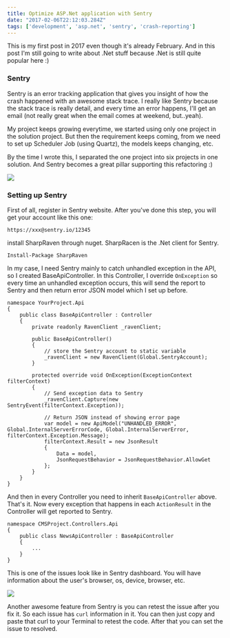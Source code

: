 ```yaml
---
title: Optimize ASP.Net application with Sentry
date: "2017-02-06T22:12:03.284Z"
tags: ['development', 'asp.net', 'sentry', 'crash-reporting']	
---
```


This is my first post in 2017 even though it's already February. And in this post I'm still going to write about .Net stuff because .Net is still quite popular here :)

### Sentry

Sentry is an error tracking application that gives you insight of how the crash happened with an awesome stack trace. I really like Sentry because the stack trace is really detail, and every time an error happens, I'll get an email (not really great when the email comes at weekend, but..yeah).

My project keeps growing everytime, we started using only one project in the solution project. But then the requirement keeps coming, from we need to set up Scheduler Job (using Quartz), the models keeps changing, etc.

By the time I wrote this, I separated the one project into six projects in one solution. And Sentry becomes a great pillar supporting this refactoring :)

<img src="/images/net-screenshot.png" class="pure-img-responsive" />

### Setting up Sentry

First of all, register in Sentry website. After you've done this step, you will get your account like this one:

```
https://xxx@sentry.io/12345
```

install SharpRaven through nuget. SharpRacen is the .Net client for Sentry.

```
Install-Package SharpRaven
```

In my case, I need Sentry mainly to catch unhandled exception in the API, so I created BaseApiController. In this Controller, I override `OnException` so every time an unhandled exception occurs, this will send the report to Sentry and then return error JSON model which I set up before.

```
namespace YourProject.Api
{
    public class BaseApiController : Controller
    {
        private readonly RavenClient _ravenClient;

        public BaseApiController()
        {
            // store the Sentry account to static variable 
            _ravenClient = new RavenClient(Global.SentryAccount);
        }

        protected override void OnException(ExceptionContext filterContext)
        {
            // Send exception data to Sentry
            _ravenClient.Capture(new SentryEvent(filterContext.Exception));
            
            // Return JSON instead of showing error page
            var model = new ApiModel("UNHANDLED_ERROR", Global.InternalServerErrorCode, Global.InternalServerError, filterContext.Exception.Message);
            filterContext.Result = new JsonResult
            {
                Data = model,
                JsonRequestBehavior = JsonRequestBehavior.AllowGet
            };      
        }
    }
}
```

And then in every Controller you need to inherit `BaseApiController` above. That's it. Now every exception that happens in each `ActionResult` in the Controller will get reported to Sentry.

```
namespace CMSProject.Controllers.Api
{
    public class NewsApiController : BaseApiController
    {
        ...
    }
}
```

This is one of the issues look like in Sentry dashboard. You will have information about the user's browser, os, device, browser, etc.

<img src="/images/exc1.png" class="pure-img-responsive" />

Another awesome feature from Sentry is you can retest the issue after you fix it. So each issue has `curl` information in it. You can then just copy and paste that curl to your Terminal to retest the code. After that you can set the issue to resolved.
